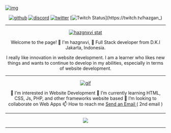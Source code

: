 [![img](./assets/img/header%20github.png)](https://github.com/hazgnxvi)
   

<div align="center">

[![github](https://img.shields.io/github/followers/hazgan12?label=hazgan12&style=social)](https://github.com/hazgan12)
[![discord](https://img.shields.io/static/v1?logo=discord&label=hazgan_&message=chat&color=36393f&style=social)](https://discordapp.com/users/428460899171434497)
[![twitter](https://img.shields.io/twitter/follow/hazgan_?label=hazgan_&style=social)](https://twitter.com/intent/follow?screen_name=hazgan_&tw_p=followbutton)
[![Twitch Status](https://img.shields.io/twitch/status/hazgan_?style=social&label=hazgan_)](https://twitch.tv/hazgan_)

    
</div>

---

<div align="center">

[![hazgnxvi stat](https://github-readme-stats.vercel.app/api?username=hazgan12&show_icons=true&theme=chartreuse-dark)](https://github.com/hazgan12)

</div>

<div align="center">
Welcome to the page! 👋 I'm hazgnxvi, 👀 Full Stack developer from D.K.I Jakarta, Indonesia.

I really like innovation in website development. I am a learner who likes new things and wants to continue to develop in my abilities, especially in terms of website development.
</div>

---

<div align="center">

[![gif](./assets/gif/programmer.gif)](https://github.com/hazgan12)
</div>


<div align="center">
👀 I’m interested in Website Development
🌱 I’m currently learning HTML, CSS, Js, PHP, and other frameworks website based
💞️ I’m looking to collaborate on Web Apps
📫 How to reach me <a href="mailto:hazgnxvixv@gmail.com">Send an Email </a>( 2nd email )

---

<img src="https://github-readme-stats.vercel.app/api/top-langs/?username=hazgan12&layout=compact" />

</div>

---

<!-- source gif = https://tenor.com/view/programmer-gif-19019116 -->

<!-- -
HaZG8n/HaZG8n is a ✨ special ✨ repository because its `README.md` (this file) appears on your GitHub profile.
You can click the Preview link to take a look at your changes.
- -->
